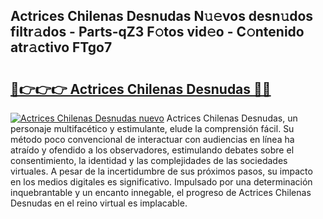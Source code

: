 ## Actrices Chilenas Desnudas N𝚞𝚎vos desn𝚞dos filtr𝚊dos - Parts-qZ3 F𝚘tos vid𝚎o - C𝚘ntenido atr𝚊ctivo FTgo7

# <h2><a href="http://mb37pm.tromn.icu/?c=Actrices+Chilenas+Desnudas">🔗👉👉👉 Actrices Chilenas Desnudas 🔗🔗</a></h2>

[![Actrices Chilenas Desnudas nuevo](https://i.imgur.com/pEAQMta.gif)](http://mb37pm.tromn.icu/?c=Actrices+Chilenas+Desnudas)
Actrices Chilenas Desnudas, un personaje multifacético y estimulante, elude la comprensión fácil. Su método poco convencional de interactuar con audiencias en línea ha atraído y ofendido a los observadores, estimulando debates sobre el consentimiento, la identidad y las complejidades de las sociedades virtuales. A pesar de la incertidumbre de sus próximos pasos, su impacto en los medios digitales es significativo. Impulsado por una determinación inquebrantable y un encanto innegable, el progreso de Actrices Chilenas Desnudas en el reino virtual es implacable.

